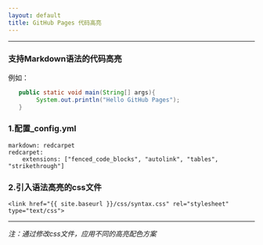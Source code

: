```yaml
---
layout: default
title: GitHub Pages 代码高亮
---
```


---

### 支持Markdown语法的代码高亮

例如：

```java
   public static void main(String[] args){
        System.out.println("Hello GitHub Pages");
   }
```

### 1.配置_config.yml

    markdown: redcarpet
    redcarpet:
        extensions: ["fenced_code_blocks", "autolink", "tables", "strikethrough"]


### 2.引入语法高亮的css文件

    <link href="{{ site.baseurl }}/css/syntax.css" rel="stylesheet" type="text/css">

---

*注：通过修改css文件，应用不同的高亮配色方案*


